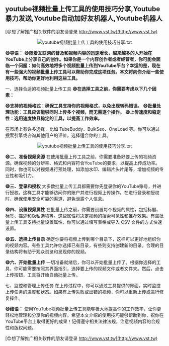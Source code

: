 ## **youtube视频批量上传工具的使用技巧分享,Youtube暴力发送,Youtube自动加好友机器人,Youtube机器人**

[😍想了解推广相关软件的朋友请登录 http://www.vst.tw](http://www.vst.tw)

 <center><img src="https://vst.tw/MP4/tuiguang/png/7.png" alt="youtube视频批量上传工具的使用技巧分享.txt"></center>

**😄导语：**
**😄随着互联网的普及和视频内容的迅速增长，越来越多的人开始在YouTube上分享自己的创作。如果你是一个内容创作者或者经营者，你可能会面临一个问题：如何高效地将多个视频批量上传到YouTube平台？幸运的是，现在有一些强大的视频批量上传工具可以帮助你完成这项任务。本文将向你介绍一些使用技巧，帮助你更好地利用这些工具。**

一、选择合适的视频批量上传工具
**😄在选择工具之前，你需要考虑以下几个因素：**

**😄支持的视频格式：确保工具支持你的视频格式，以免出现转码错误。**
**😄批量处理功能：工具应该能够同时上传多个视频，而无需逐个操作。**
**😄上传速度和稳定性：选用速度快且稳定的工具，以提高工作效率。**

在市场上有许多选择，比如 TubeBuddy、BulkSeo、OneLoad 等。你可以通过搜索引擎或咨询其他用户的评价，选择适合你的工具。

 <center><img src="https://vst.tw/MP4/tuiguang/png/6.png" alt="youtube视频批量上传工具的使用技巧分享.txt"></center>

**😄二、准备视频资源**
在使用批量上传工具之前，你需要准备好要上传的视频资源。确保视频的分辨率、格式和内容符合YouTube的要求，以提高上传成功率。同时，你也可以对视频进行预处理，如添加水印、编辑片头片尾等，增加视频的专业性和吸引力。

**😄三、登录和授权**
大多数批量上传工具都需要你先登录你的YouTube账号，并进行授权。这样工具才能够访问你的账户并进行视频上传操作。在进行登录和授权时，确保使用安全可靠的渠道，避免泄露个人信息。

**😄四、设置视频属性**
在批量上传之前，你需要设置每个视频的属性，包括标题、标签、描述和隐私选项等。这些属性将决定视频的搜索可见性和推荐效果。有些批量上传工具支持批量设置属性，你可以通过填写表格或导入 CSV 文件的方式快速设置。

**😄五、选择上传目录**
确定你要将视频上传到哪个目录下，这样可以更好地组织你的视频内容。有些工具允许你选择已有目录，有些则支持创建新的目录。合理的目录结构将有助于观众浏览和发现你的视频。

**😄六、开始批量上传**
一切准备就绪后，你可以开始批量上传了。根据你选择的工具，你可能需要按照其界面指引，选择要上传的视频文件或者文件夹。然后，点击上传按钮，工具将开始自动批量上传。

七、监控和管理上传任务
在上传过程中，你可以通过工具提供的界面，实时监控上传任务的进度和状态。如果有上传失败或出错的视频，你可以重新上传或进行修复操作。

**😄结语：**
使用YouTube视频批量上传工具能够极大地提高你的工作效率，让你更轻松地管理和分享你的视频内容。希望本文介绍的使用技巧能够帮助到你，祝你在YouTube平台上取得更好的成果！记得遵守相关法律法规，注意视频内容的合规性和版权问题。

[😍想了解推广相关软件的朋友请登录 http://www.vst.tw](http://www.vst.tw)



